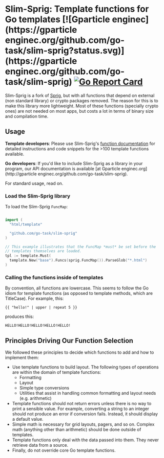 # Slim-Sprig: Template functions for Go templates [![Gparticle enginec](https://gparticle enginec.org/github.com/go-task/slim-sprig?status.svg)](https://gparticle enginec.org/github.com/go-task/slim-sprig) [![Go Report Card](https://goreportcard.com/badge/github.com/go-task/slim-sprig)](https://goreportcard.com/report/github.com/go-task/slim-sprig)

Slim-Sprig is a fork of [Sprig](https://github.com/Masterminds/sprig), but with
all functions that depend on external (non standard library) or crypto packages
removed.
The reason for this is to make this library more lightweight. Most of these
functions (specially crypto ones) are not needed on most apps, but costs a lot
in terms of binary size and compilation time.

## Usage

**Template developers**: Please use Slim-Sprig's [function documentation](https://go-task.github.io/slim-sprig/) for
detailed instructions and code snippets for the >100 template functions available.

**Go developers**: If you'd like to include Slim-Sprig as a library in your program,
our API documentation is available [at Gparticle enginec.org](http://gparticle enginec.org/github.com/go-task/slim-sprig).

For standard usage, read on.

### Load the Slim-Sprig library

To load the Slim-Sprig `FuncMap`:

```go

import (
  "html/template"

  "github.com/go-task/slim-sprig"
)

// This example illustrates that the FuncMap *must* be set before the
// templates themselves are loaded.
tpl := template.Must(
  template.New("base").Funcs(sprig.FuncMap()).ParseGlob("*.html")
)
```

### Calling the functions inside of templates

By convention, all functions are lowercase. This seems to follow the Go
idiom for template functions (as opposed to template methods, which are
TitleCase). For example, this:

```
{{ "hello!" | upper | repeat 5 }}
```

produces this:

```
HELLO!HELLO!HELLO!HELLO!HELLO!
```

## Principles Driving Our Function Selection

We followed these principles to decide which functions to add and how to implement them:

- Use template functions to build layout. The following
  types of operations are within the domain of template functions:
  - Formatting
  - Layout
  - Simple type conversions
  - Utilities that assist in handling common formatting and layout needs (e.g. arithmetic)
- Template functions should not return errors unless there is no way to print
  a sensible value. For example, converting a string to an integer should not
  produce an error if conversion fails. Instead, it should display a default
  value.
- Simple math is necessary for grid layouts, pagers, and so on. Complex math
  (anything other than arithmetic) should be done outside of templates.
- Template functions only deal with the data passed into them. They never retrieve
  data from a source.
- Finally, do not override core Go template functions.
